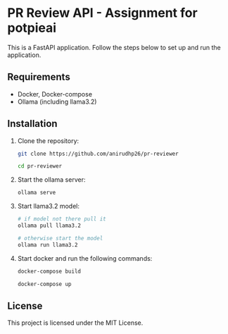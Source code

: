 # PR Review API - Assignment for potpieai

This is a FastAPI application. Follow the steps below to set up and run the application.

## Requirements

- Docker, Docker-compose
- Ollama (including llama3.2)

## Installation

1. Clone the repository:

    ```bash
    git clone https://github.com/anirudhp26/pr-reviewer

    cd pr-reviewer
    ```

2. Start the ollama server:
    ```bash
    ollama serve
    ```

3. Start llama3.2 model:
    ```bash
    # if model not there pull it
    ollama pull llama3.2

    # otherwise start the model
    ollama run llama3.2
    ```

3. Start docker and run the following commands:

    ```bash
    docker-compose build

    docker-compose up
    ```

## License

This project is licensed under the MIT License.